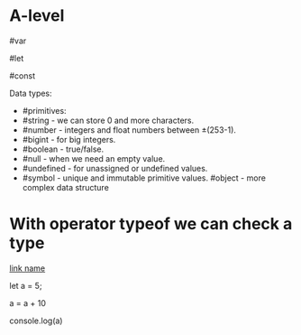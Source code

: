 # A-level

#var 

#let

#const

Data types:
- #primitives:
- #string - we can store 0 and more characters.
- #number -  integers and float numbers between ±(253-1).
- #bigint - for big integers.
- #boolean - true/false.
- #null -  when we need an empty value.
- #undefined - for unassigned or undefined values.
- #symbol - unique and immutable primitive values.
#object - more complex data structure
# With operator typeof we can check a type

[link name](google.com)

let a = 5;

a = a + 10

console.log(a)



